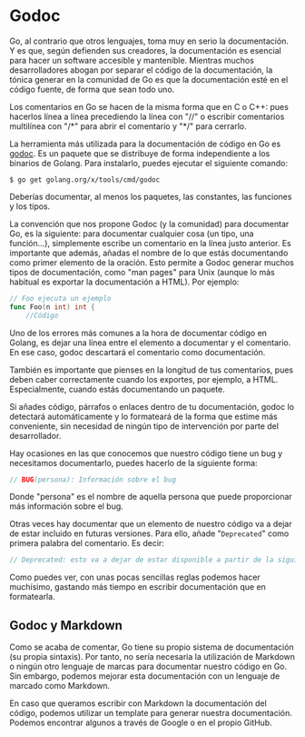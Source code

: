 # Godoc

Go, al contrario que otros lenguajes, toma muy en serio la documentación. Y es que, según defienden sus creadores, la documentación es esencial para hacer un software accesible y mantenible. Mientras muchos desarrolladores abogan por separar el código de la documentación, la tónica generar en la  comunidad de Go es que la documentación esté en el código fuente, de forma que sean todo uno.

Los comentarios en Go se hacen de la misma forma que en C o C++: pues hacerlos línea a línea precediendo la línea con "//" o escribir comentarios multilínea con "/\*" para abrir el comentario y "\*/" para cerrarlo.

La herramienta más utilizada para la documentación de código en Go es [godoc](https://godoc.org/). Es un paquete que se distribuye de forma independiente a los binarios de Golang. Para instalarlo, puedes ejecutar el siguiente comando:

	$ go get golang.org/x/tools/cmd/godoc

Deberías documentar, al menos los paquetes, las constantes, las funciones y los tipos.

La convención que nos propone Godoc (y la comunidad) para documentar Go, es la siguiente: para documentar cualquier cosa (un tipo, una función...), simplemente escribe un comentario en la línea justo anterior. Es importante que además, añadas el nombre de lo que estás documentando como primer elemento de la oración. Esto permite a Godoc generar muchos tipos de documentación, como "man pages" para Unix (aunque lo más habitual es exportar la documentación a HTML). Por ejemplo:

```go
// Foo ejecuta un ejemplo
func Foo(n int) int {
	//Código
```

Uno de los errores más comunes a la hora de documentar código en Golang, es dejar una línea entre el elemento a documentar y el comentario. En ese caso, godoc descartará el comentario como documentación.

También es importante que pienses en la longitud de tus comentarios, pues deben caber correctamente cuando los exportes, por ejemplo, a HTML. Especialmente, cuando estás documentando un paquete.

Si añades código, párrafos o enlaces dentro de tu documentación, godoc lo detectará automáticamente y lo formateará de la forma que estime más conveniente, sin necesidad de ningún tipo de intervención por parte del desarrollador.

Hay ocasiones en las que conocemos que nuestro código tiene un bug y necesitamos documentarlo, puedes hacerlo de la siguiente forma:
```go
// BUG(persona): Información sobre el bug
```

Donde "persona" es el nombre de aquella persona que puede proporcionar más información sobre el bug.

Otras veces hay documentar que un elemento de nuestro código va a dejar de estar incluido en futuras versiones. Para ello, añade "```Deprecated```" como primera palabra del comentario. Es decir:
```go
// Deprecated: esto va a dejar de estar disponible a partir de la siguiente versión
```

Como puedes ver, con unas pocas sencillas reglas podemos hacer muchísimo, gastando más tiempo en escribir documentación que en formatearla.


## Godoc y Markdown
Como se acaba de comentar, Go tiene su propio sistema de documentación (su propia sintaxis). Por tanto, no sería necesaria la utilización de Markdown o ningún otro lenguaje de marcas para documentar nuestro código en Go. Sin embargo, podemos mejorar esta documentación con un lenguaje de marcado como Markdown.

En caso que queramos escribir con Markdown la documentación del código, podemos utilizar un template para generar nuestra documentación. Podemos encontrar algunos a través de Google o en el propio GitHub.


